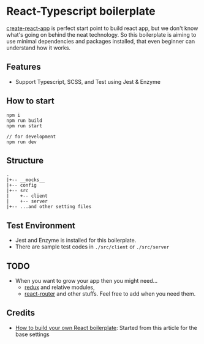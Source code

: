 # React-Typescript boilerplate
[create-react-app](https://github.com/facebook/create-react-app) is perfect start point to build react app, but we don't know what's going on behind the neat technology. So this boilerplate is aiming to use minimal dependencies and packages installed, that even beginner can understand how it works.

## Features
- Support Typescript, SCSS, and Test using Jest & Enzyme

## How to start
```
npm i
npm run build
npm run start

// for development
npm run dev
```

## Structure
```
.
|+-- __mocks__
|+-- config
|+-- src
|    +-- client
|    +-- server
|+-- ...and other setting files
```

## Test Environment
- Jest and Enzyme is installed for this boilerplate.
- There are sample test codes in ```./src/client``` or ```./src/server```

## TODO
- When you want to grow your app then you might need...
  - [redux](https://redux.js.org/) and relative modules,
  - [react-router](https://github.com/ReactTraining/react-router) and other stuffs. Feel free to add when you need them.

## Credits
- [How to build your own React boilerplate](https://github.com/facebook/create-react-app): Started from this article for the base settings